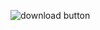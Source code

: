 
![download button](https://github.com/user-attachments/assets/014720f2-1681-4b42-a9d1-b49f803cdc38)
